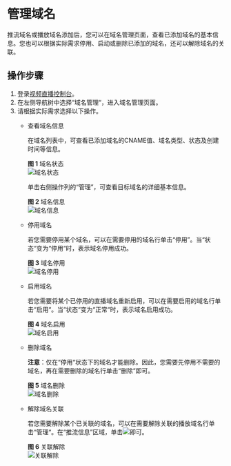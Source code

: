 # 管理域名<a name="live_01_0032"></a>

推流域名或播放域名添加后，您可以在域名管理页面，查看已添加域名的基本信息。您也可以根据实际需求停用、启动或删除已添加的域名，还可以解除域名的关联。

## 操作步骤<a name="section1024015312814"></a>

1.  登录[视频直播控制台](https://console.huaweicloud.com/live)。
2.  在左侧导航树中选择“域名管理“，进入域名管理页面。
3.  请根据实际需求选择以下操作。
    -   查看域名信息

        在域名列表中，可查看已添加域名的CNAME值、域名类型、状态及创建时间等信息。

        **图 1**  域名状态<a name="fig1122163715505"></a>  
        ![](figures/域名状态.png "域名状态")

        单击右侧操作列的“管理”，可查看目标域名的详细基本信息。

        **图 2**  域名信息<a name="fig353817333490"></a>  
        ![](figures/域名信息.png "域名信息")

    -   停用域名

        若您需要停用某个域名，可以在需要停用的域名行单击“停用”。当“状态“变为“停用“时，表示域名停用成功。

        **图 3**  域名停用<a name="fig184661410135710"></a>  
        ![](figures/域名停用.png "域名停用")

    -   启用域名

        若您需要将某个已停用的直播域名重新启用，可以在需要启用的域名行单击“启用“。当“状态“变为“正常“时，表示域名启用成功。

        **图 4**  域名启用<a name="fig148451354588"></a>  
        ![](figures/域名启用.png "域名启用")

    -   删除域名

        **注意**：仅在“停用“状态下的域名才能删除。因此，您需要先停用不需要的域名，再在需要删除的域名行单击“删除”即可。

        **图 5**  域名删除<a name="fig1659761414584"></a>  
        ![](figures/域名删除.png "域名删除")

    -   解除域名关联

        若您需要解除某个已关联的域名，可以在需要解除关联的播放域名行单击“管理“。在“推流信息”区域，单击![](figures/delete.png)即可。

        **图 6**  关联解除<a name="fig36371620205815"></a>  
        ![](figures/关联解除.png "关联解除")



